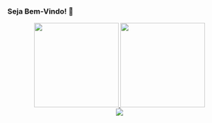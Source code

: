 ### Seja Bem-Vindo! 👋

<div align="center">
  <a href="https://github.com/juniorsmartins">
  <img height="190em" src="https://github-readme-stats.vercel.app/api?username=juniorsmartins&show_icons=true&theme=dracula&include_all_commits=true&count_private=true"/>
  <img height="190em" src="https://github-readme-stats.vercel.app/api/top-langs/?username=juniorsmartins&layout=compact&langs_count=7&theme=dracula"/>
</div>

<div align="center"> 
  <a href="https://www.linkedin.com/in/juniorsmartins/" target="_blank"><img src="https://img.shields.io/badge/-LinkedIn-%230077B5?style=for-the-badge&logo=linkedin&logoColor=white" target="_blank"></a> 
</div>
  
  
